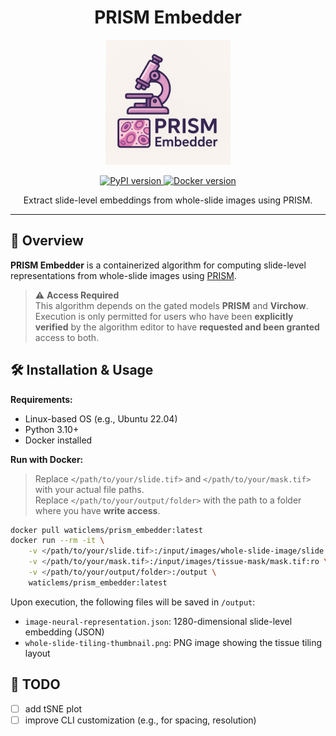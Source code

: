 <h1 align="center">PRISM Embedder</h1>

<p align="center">
  <img src="prism-embedder-logo.png" alt="PRISM Embedder Logo" width="200"/>
</p>

<p align="center">
  <a href="https://pypi.org/project/prism-embedder/">
    <img src="https://img.shields.io/pypi/v/prism-embedder?label=pypi&logo=pypi&color=3776AB" alt="PyPI version"/>
  </a>
  <a href="https://hub.docker.com/r/waticlems/prism_embedder">
    <img src="https://img.shields.io/docker/v/waticlems/prism_embedder?sort=semver&label=docker&logo=docker&color=2496ED" alt="Docker version"/>
  </a>
</p>

<p align="center">
  Extract slide-level embeddings from whole-slide images using PRISM.
</p>

---

## 🚀 Overview

**PRISM Embedder** is a containerized algorithm for computing slide-level representations from whole-slide images using [PRISM](https://huggingface.co/paige-ai/Prism).

> ⚠️ **Access Required**  
> This algorithm depends on the gated models **PRISM** and **Virchow**.  
> Execution is only permitted for users who have been **explicitly verified** by the algorithm editor to have **requested and been granted** access to both.


## 🛠️ Installation & Usage

**Requirements:**  
- Linux-based OS (e.g., Ubuntu 22.04)  
- Python 3.10+  
- Docker installed

**Run with Docker:**

> Replace `</path/to/your/slide.tif>` and `</path/to/your/mask.tif>` with your actual file paths.  
> Replace `</path/to/your/output/folder>` with the path to a folder where you have **write access**.

```bash
docker pull waticlems/prism_embedder:latest
docker run --rm -it \
    -v </path/to/your/slide.tif>:/input/images/whole-slide-image/slide.tif:ro \
    -v </path/to/your/mask.tif>:/input/images/tissue-mask/mask.tif:ro \
    -v </path/to/your/output/folder>:/output \
    waticlems/prism_embedder:latest
```

Upon execution, the following files will be saved in `/output`:

- `image-neural-representation.json`: 1280-dimensional slide-level embedding (JSON)
- `whole-slide-tiling-thumbnail.png`: PNG image showing the tissue tiling layout

## 📌 TODO

- [ ] add tSNE plot
- [ ] improve CLI customization (e.g., for spacing, resolution)
